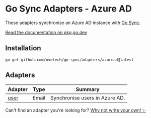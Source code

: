 # Go Sync Adapters - Azure AD
These adapters synchronise an Azure AD instance with [Go Sync](https://github.com/ovotech/go-sync).

[Read the documentation on pkg.go.dev](https://pkg.go.dev/github.com/ovotech/go-sync/adapters/azuread)

## Installation
```shell
go get github.com/ovotech/go-sync/adapters/azuread@latest
```

## Adapters

| Adapter                                                                     | Type  | Summary                        |
|-----------------------------------------------------------------------------|-------|--------------------------------|
| [user](https://pkg.go.dev/github.com/ovotech/go-sync/adapters/azuread/user) | Email | Synchronise users in Azure AD. |

Can't find an adapter you're looking for? [Why not write your own! ✨](/CONTRIBUTING.md)
